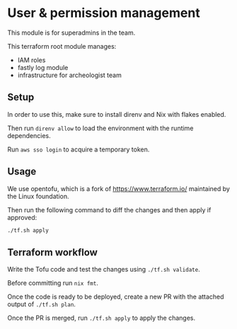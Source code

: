 # User & permission management

This module is for superadmins in the team.

This terraform root module manages:

- IAM roles
- fastly log module
- infrastructure for archeologist team

## Setup

In order to use this, make sure to install direnv and Nix with flakes enabled.

Then run `direnv allow` to load the environment with the runtime dependencies.

Run `aws sso login` to acquire a temporary token.

## Usage

We use opentofu, which is a fork of https://www.terraform.io/ maintained by the
Linux foundation.

Then run the following command to diff the changes and then apply if approved:

```sh
./tf.sh apply
```

## Terraform workflow

Write the Tofu code and test the changes using `./tf.sh validate`.

Before committing run `nix fmt`.

Once the code is ready to be deployed, create a new PR with the attached output
of `./tf.sh plan`.

Once the PR is merged, run `./tf.sh apply` to apply the changes.
